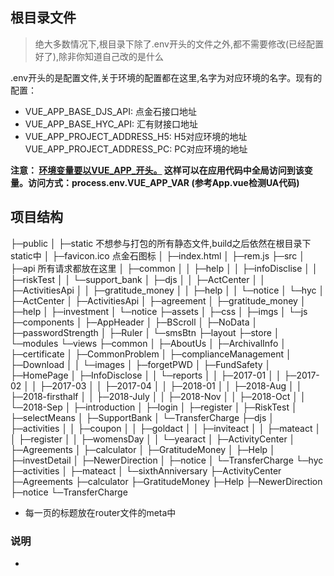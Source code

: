 ## 根目录文件
>  绝大多数情况下,根目录下除了.env开头的文件之外,都不需要修改(已经配置好了),除非你知道自己改的是什么

.env开头的是配置文件,关于环境的配置都在这里,名字为对应环境的名字。现有的配置：
- VUE_APP_BASE_DJS_API: 点金石接口地址
- VUE_APP_BASE_HYC_API: 汇有财接口地址
- VUE_APP_PROJECT_ADDRESS_H5: H5对应环境的地址
  VUE_APP_PROJECT_ADDRESS_PC: PC对应环境的地址
  
**注意： [环境变量要以VUE_APP_开头。](#explainA) 这样可以在应用代码中全局访问到该变量。访问方式：process.env.VUE_APP_VAR (参考App.vue检测UA代码)**
  
## 项目结构

├─public
│  ├─static  不想参与打包的所有静态文件,build之后依然在根目录下static中
│  ├─favicon.ico  点金石图标
│  ├─index.html
│  ├─rem.js
├─src
│  ├─api  所有请求都放在这里 
│  ├─common
│  │  ├─help
│  │  ├─infoDisclise
│  │  ├─riskTest
│  │  └─support_bank
│  ├─djs
│  │  ├─ActCenter
│  │  ├─ActivitiesApi
│  │  ├─gratitude_money
│  │  ├─help
│  │  └─notice
│  └─hyc
│      ├─ActCenter
│      ├─ActivitiesApi
│      ├─agreement
│      ├─gratitude_money
│      ├─help
│      ├─investment
│      └─notice
├─assets
│  ├─css
│  ├─imgs
│  └─js
├─components
│  ├─AppHeader
│  ├─BScroll
│  ├─NoData
│  ├─passwordStrength
│  ├─Ruler
│  └─smsBtn
├─layout
├─store
│  └─modules
└─views
    ├─common
    │  ├─AboutUs
    │  ├─ArchivalInfo
    │  ├─certificate
    │  ├─CommonProblem
    │  ├─complianceManagement
    │  ├─Download
    │  │  └─images
    │  ├─forgetPWD
    │  ├─FundSafety
    │  ├─HomePage
    │  ├─InfoDisclose
    │  │  └─reports
    │  │      ├─2017-01
    │  │      ├─2017-02
    │  │      ├─2017-03
    │  │      ├─2017-04
    │  │      ├─2018-01
    │  │      ├─2018-Aug
    │  │      ├─2018-firsthalf
    │  │      ├─2018-July
    │  │      ├─2018-Nov
    │  │      ├─2018-Oct
    │  │      └─2018-Sep
    │  ├─introduction
    │  ├─login
    │  ├─register
    │  ├─RiskTest
    │  ├─selectMeans
    │  ├─SupportBank
    │  └─TransferCharge
    ├─djs
    │  ├─activities
    │  │  ├─coupon
    │  │  ├─goldact
    │  │  ├─inviteact
    │  │  ├─mateact
    │  │  ├─register
    │  │  ├─womensDay
    │  │  └─yearact
    │  ├─ActivityCenter
    │  ├─Agreements
    │  ├─calculator
    │  ├─GratitudeMoney
    │  ├─Help
    │  ├─investDetail
    │  ├─NewerDirection
    │  ├─notice
    │  └─TransferCharge
    └─hyc
        ├─activities
        │  ├─mateact
        │  └─sixthAnniversary
        ├─ActivityCenter
        ├─Agreements
        ├─calculator
        ├─GratitudeMoney
        ├─Help
        ├─NewerDirection
        ├─notice
        └─TransferCharge

- 每一页的标题放在router文件的meta中

### 说明
+ <span id="explainA"></span>
